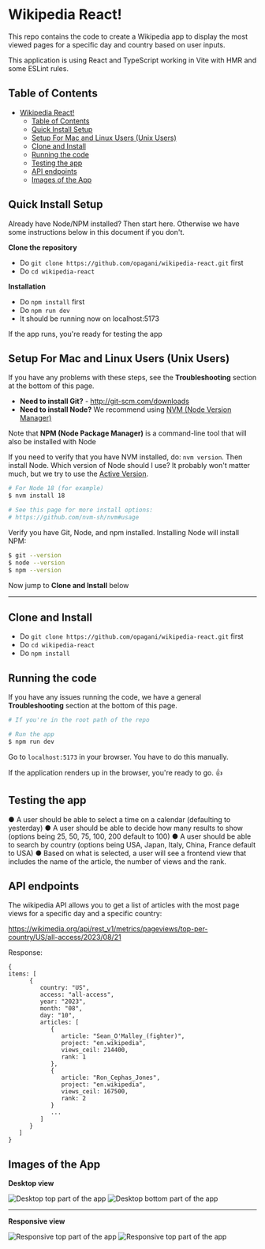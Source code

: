 # Wikipedia React!

This repo contains the code to create a Wikipedia app to display the most viewed pages for a specific day and country based on user inputs.

This application is using React and TypeScript working in Vite with HMR and some ESLint rules.

## Table of Contents

- [Wikipedia React!](#wikipedia-react)
  - [Table of Contents](#table-of-contents)
  - [Quick Install Setup](#quick-install-setup)
  - [Setup For Mac and Linux Users (Unix Users)](#setup-for-mac-and-linux-users-unix-users)
  - [Clone and Install](#clone-and-install)
  - [Running the code](#running-the-code)
  - [Testing the app](#testing-the-app)
  - [API endpoints](#api-endpoints)
  - [Images of the App](#images-of-the-app)

## Quick Install Setup

Already have Node/NPM installed? Then start here. Otherwise we have some instructions below in this document if you don't.

**Clone the repository**

- Do `git clone https://github.com/opagani/wikipedia-react.git` first
- Do `cd wikipedia-react`

**Installation**

- Do `npm install` first
- Do `npm run dev`
- It should be running now on localhost:5173

If the app runs, you're ready for testing the app

## Setup For Mac and Linux Users (Unix Users)

If you have any problems with these steps, see the **Troubleshooting** section at the bottom of this page.

- **Need to install Git?** - http://git-scm.com/downloads
- **Need to install Node?** We recommend using [NVM (Node Version Manager)](https://github.com/nvm-sh/nvm)

Note that **NPM (Node Package Manager)** is a command-line tool that will also be installed with Node

If you need to verify that you have NVM installed, do: `nvm version`. Then install Node. Which version of Node should I use? It probably won't matter much, but we try to use the [Active Version](https://nodejs.org/en/about/releases/).

```sh
# For Node 18 (for example)
$ nvm install 18

# See this page for more install options:
# https://github.com/nvm-sh/nvm#usage
```

Verify you have Git, Node, and npm installed. Installing Node will install NPM:

```sh
$ git --version
$ node --version
$ npm --version
```

Now jump to **Clone and Install** below

<hr />

## Clone and Install

- Do `git clone https://github.com/opagani/wikipedia-react.git` first
- Do `cd wikipedia-react`
- Do `npm install`

## Running the code

If you have any issues running the code, we have a general **Troubleshooting** section at the bottom of this page.

```sh
# If you're in the root path of the repo

# Run the app
$ npm run dev

```

Go to `localhost:5173` in your browser. You have to do this manually.

If the application renders up in the browser, you're ready to go. 👍

## Testing the app

● A user should be able to select a time on a calendar (defaulting to yesterday)
● A user should be able to decide how many results to show (options being 25, 50, 75, 100, 200 default to 100)
● A user should be able to search by country (options being USA, Japan, Italy, China, France default to USA)
● Based on what is selected, a user will see a frontend view that includes the name of the article, the number of views and the rank.

## API endpoints

The wikipedia API allows you to get a list of articles with the most page views for a specific day and a specific country:

https://wikimedia.org/api/rest_v1/metrics/pageviews/top-per-country/US/all-access/2023/08/21

Response:

```
{
items: [
      {
         country: "US",
         access: "all-access",
         year: "2023",
         month: "08",
         day: "10",
         articles: [
            {
               article: "Sean_O'Malley_(fighter)",
               project: "en.wikipedia",
               views_ceil: 214400,
               rank: 1
            },
            {
               article: "Ron_Cephas_Jones",
               project: "en.wikipedia",
               views_ceil: 167500,
               rank: 2
            }
            ...
         ]
      }
   ]
}
```

## Images of the App

**Desktop view**

![Desktop top part of the app](./images/desktop-1.png)
![Desktop bottom part of the app](./images/desktop-2.png)

<hr />

**Responsive view**

![Responsive top part of the app](./images/responsive-1.png)
![Responsive top part of the app](./images/responsive-2.png)
